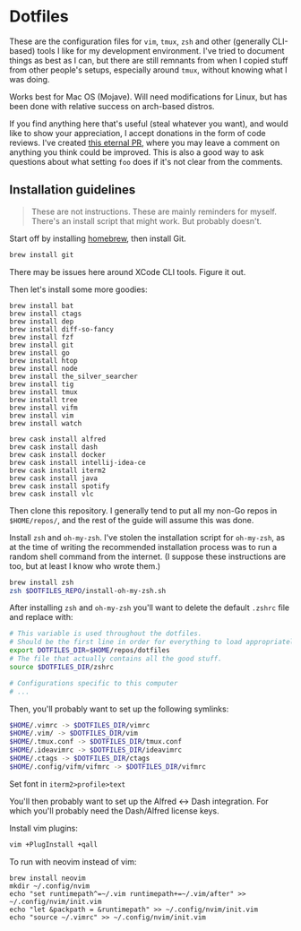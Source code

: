 # Dotfiles

These are the configuration files for `vim`, `tmux`, `zsh` and other (generally CLI-based) tools I like for my development environment. I've tried to document things as best as I can, but there are still remnants from when I copied stuff from other people's setups, especially around `tmux`, without knowing what I was doing.

Works best for Mac OS (Mojave). Will need modifications for Linux, but has been done with relative success on arch-based distros.

If you find anything here that's useful (steal whatever you want), and would like to show your appreciation, I accept donations in the form of code reviews.
I've created [this eternal PR](https://github.com/kinbiko/dotfiles/pull/14), where you may leave a comment on anything you think could be improved.
This is also a good way to ask questions about what setting `foo` does if it's not clear from the comments.

## Installation guidelines

> These are not instructions. These are mainly reminders for myself. There's an install script that might work. But probably doesn't.

Start off by installing [homebrew](https://brew.sh/), then install Git.

```bash
brew install git
```

There may be issues here around XCode CLI tools. Figure it out.

Then let's install some more goodies:

```
brew install bat
brew install ctags
brew install dep
brew install diff-so-fancy
brew install fzf
brew install git
brew install go
brew install htop
brew install node
brew install the_silver_searcher
brew install tig
brew install tmux
brew install tree
brew install vifm
brew install vim
brew install watch

brew cask install alfred
brew cask install dash
brew cask install docker
brew cask install intellij-idea-ce
brew cask install iterm2
brew cask install java
brew cask install spotify
brew cask install vlc
```

Then clone this repository. I generally tend to put all my non-Go repos in `$HOME/repos/`, and the rest of the guide will assume this was done.

Install `zsh` and `oh-my-zsh`. I've stolen the installation script for `oh-my-zsh`, as at the time of writing the recommended installation process was to run a random shell command from the internet. (I suppose these instructions are too, but at least I know who wrote them.)

```bash
brew install zsh
zsh $DOTFILES_REPO/install-oh-my-zsh.sh
```

After installing `zsh` and `oh-my-zsh` you'll want to delete the default `.zshrc` file and replace with:

```bash
# This variable is used throughout the dotfiles.
# Should be the first line in order for everything to load appropriately
export DOTFILES_DIR=$HOME/repos/dotfiles
# The file that actually contains all the good stuff.
source $DOTFILES_DIR/zshrc

# Configurations specific to this computer
# ...
```


Then, you'll probably want to set up the following symlinks:

```bash
$HOME/.vimrc -> $DOTFILES_DIR/vimrc
$HOME/.vim/ -> $DOTFILES_DIR/vim
$HOME/.tmux.conf -> $DOTFILES_DIR/tmux.conf
$HOME/.ideavimrc -> $DOTFILES_DIR/ideavimrc
$HOME/.ctags -> $DOTFILES_DIR/ctags
$HOME/.config/vifm/vifmrc -> $DOTFILES_DIR/vifmrc
```

Set font in `iterm2>profile>text`

You'll then probably want to set up the Alfred <-> Dash integration. For which you'll probably need the Dash/Alfred license keys.

Install vim plugins:

```bash
vim +PlugInstall +qall
```

To run with neovim instead of vim:

```
brew install neovim
mkdir ~/.config/nvim
echo "set runtimepath^=~/.vim runtimepath+=~/.vim/after" >> ~/.config/nvim/init.vim
echo "let &packpath = &runtimepath" >> ~/.config/nvim/init.vim
echo "source ~/.vimrc" >> ~/.config/nvim/init.vim
```
